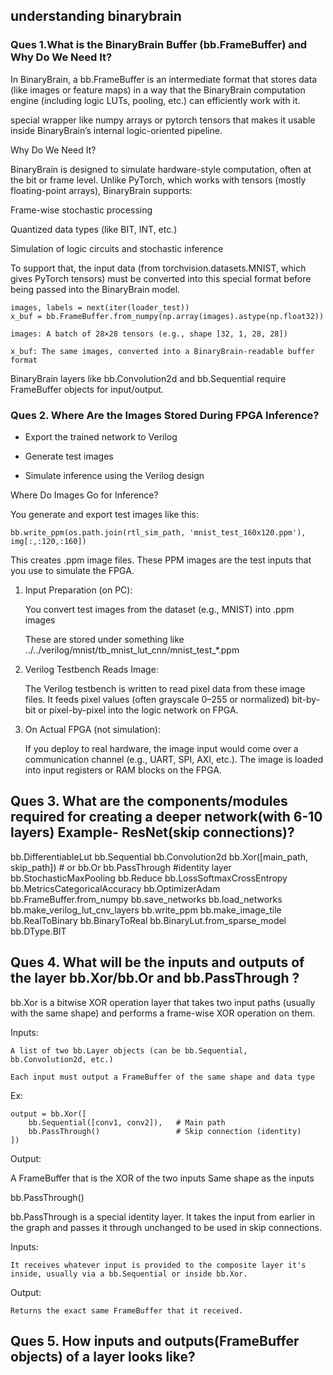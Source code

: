 
## understanding binarybrain


### Ques 1.What is the BinaryBrain Buffer (bb.FrameBuffer) and Why Do We Need It?

In BinaryBrain, a bb.FrameBuffer is an intermediate format that stores data (like images or feature maps) in a way that the BinaryBrain computation engine (including logic LUTs, pooling, etc.) can efficiently work with it.

special wrapper like numpy arrays or pytorch tensors that makes it usable inside BinaryBrain’s internal logic-oriented pipeline.

Why Do We Need It?

BinaryBrain is designed to simulate hardware-style computation, often at the bit or frame level. Unlike PyTorch, which works with tensors (mostly floating-point arrays), BinaryBrain supports:

Frame-wise stochastic processing

Quantized data types (like BIT, INT, etc.)

Simulation of logic circuits and stochastic inference

To support that, the input data (from torchvision.datasets.MNIST, which gives PyTorch tensors) must be converted into this special format before being passed into the BinaryBrain model.

```
images, labels = next(iter(loader_test))
x_buf = bb.FrameBuffer.from_numpy(np.array(images).astype(np.float32))

```

    images: A batch of 28×28 tensors (e.g., shape [32, 1, 28, 28])

    x_buf: The same images, converted into a BinaryBrain-readable buffer format

BinaryBrain layers like bb.Convolution2d and bb.Sequential require FrameBuffer objects for input/output.

### Ques 2.  Where Are the Images Stored During FPGA Inference?

- Export the trained network to Verilog

- Generate test images

- Simulate inference using the Verilog design

Where Do Images Go for Inference?

You generate and export test images like this:

```
bb.write_ppm(os.path.join(rtl_sim_path, 'mnist_test_160x120.ppm'), img[:,:120,:160])

```

This creates .ppm image files. These PPM images are the test inputs that you use to simulate the FPGA.

1) Input Preparation (on PC):

    You convert test images from the dataset (e.g., MNIST) into .ppm images
    
    These are stored under something like ../../verilog/mnist/tb_mnist_lut_cnn/mnist_test_*.ppm
    
2) Verilog Testbench Reads Image:

    The Verilog testbench is written to read pixel data from these image files.
    It feeds pixel values (often grayscale 0–255 or normalized) bit-by-bit or pixel-by-pixel into the logic network on FPGA.

3) On Actual FPGA (not simulation):

    If you deploy to real hardware, the image input would come over a communication channel (e.g., UART, SPI, AXI, etc.). The image is loaded into input registers or RAM blocks on the FPGA.
    
     
## Ques 3. What are the components/modules required for creating a deeper network(with 6-10 layers) Example- ResNet(skip connections)?

bb.DifferentiableLut
bb.Sequential
bb.Convolution2d
bb.Xor([main_path, skip_path])           # or bb.Or
bb.PassThrough				 #identity layer
bb.StochasticMaxPooling
bb.Reduce
bb.LossSoftmaxCrossEntropy
bb.MetricsCategoricalAccuracy
bb.OptimizerAdam
bb.FrameBuffer.from_numpy
bb.save_networks
bb.load_networks
bb.make_verilog_lut_cnv_layers
bb.write_ppm
bb.make_image_tile
bb.RealToBinary
bb.BinaryToReal
bb.BinaryLut.from_sparse_model
bb.DType.BIT


## Ques 4. What will be the inputs and outputs of the layer bb.Xor/bb.Or and bb.PassThrough ?

bb.Xor is a bitwise XOR operation layer that takes two input paths (usually with the same shape) and performs a frame-wise XOR operation on them.

Inputs:

    A list of two bb.Layer objects (can be bb.Sequential, bb.Convolution2d, etc.)

    Each input must output a FrameBuffer of the same shape and data type
    
Ex:
```
output = bb.Xor([
    bb.Sequential([conv1, conv2]),   # Main path
    bb.PassThrough()                 # Skip connection (identity)
])

```

Output:

A FrameBuffer that is the XOR of the two inputs
Same shape as the inputs

bb.PassThrough()

bb.PassThrough is a special identity layer. It takes the input from earlier in the graph and passes it through unchanged to be used in skip connections.

Inputs:

    It receives whatever input is provided to the composite layer it's inside, usually via a bb.Sequential or inside bb.Xor.
    
Output:

    Returns the exact same FrameBuffer that it received.

## Ques 5. How inputs and outputs(FrameBuffer objects) of a layer looks like? 

